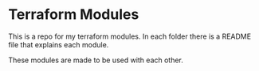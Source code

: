 # Terraform Modules
This is a repo for my terraform modules. In each folder there is a README file that explains each module.

These modules are made to be used with each other.
